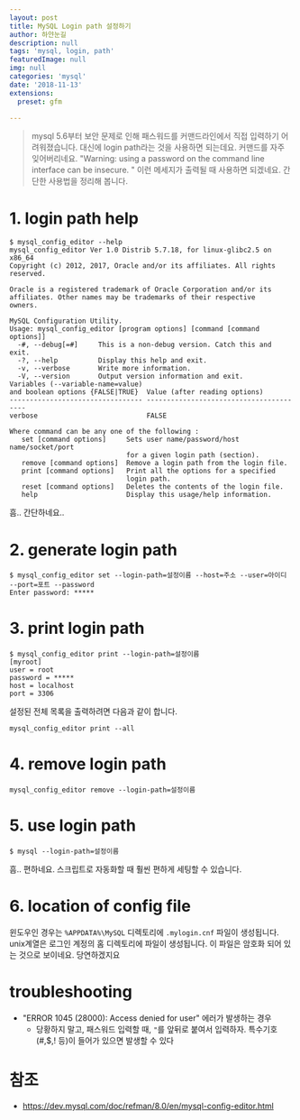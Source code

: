 ```yaml
---
layout: post
title: MySQL Login path 설정하기
author: 하얀눈길
description: null
tags: 'mysql, login, path'
featuredImage: null
img: null
categories: 'mysql'
date: '2018-11-13'
extensions:
  preset: gfm

---
```



> mysql 5.6부터 보안 문제로 인해 패스워드를 커맨드라인에서 직접 입력하기 어려워졌습니다.
> 대신에 login path라는 것을 사용하면 되는데요. 커맨드를 자주 잊어버리네요. 
> "Warning: using a password on the command line interface can be insecure. " 이런 메세지가 출력될 때 사용하면 되겠네요.
> 간단한 사용법을 정리해 봅니다.


# 1. login path help

    $ mysql_config_editor --help
    mysql_config_editor Ver 1.0 Distrib 5.7.18, for linux-glibc2.5 on x86_64
    Copyright (c) 2012, 2017, Oracle and/or its affiliates. All rights reserved.
    
    Oracle is a registered trademark of Oracle Corporation and/or its
    affiliates. Other names may be trademarks of their respective
    owners.
    
    MySQL Configuration Utility.
    Usage: mysql_config_editor [program options] [command [command options]]
      -#, --debug[=#]     This is a non-debug version. Catch this and exit.
      -?, --help          Display this help and exit.
      -v, --verbose       Write more information.
      -V, --version       Output version information and exit.
    Variables (--variable-name=value)
    and boolean options {FALSE|TRUE}  Value (after reading options)
    --------------------------------- ----------------------------------------
    verbose                           FALSE
    
    Where command can be any one of the following :
       set [command options]     Sets user name/password/host name/socket/port
                                 for a given login path (section).
       remove [command options]  Remove a login path from the login file.
       print [command options]   Print all the options for a specified
                                 login path.
       reset [command options]   Deletes the contents of the login file.
       help                      Display this usage/help information.


흠.. 간단하네요..


# 2. generate login path 


    $ mysql_config_editor set --login-path=설정이름 --host=주소 --user=아이디 --port=포트 --password
    Enter password: *****
     
  
    
# 3. print login path

    $ mysql_config_editor print --login-path=설정이름
    [myroot]
    user = root
    password = *****
    host = localhost
    port = 3306

  설정된 전체 목록을 출력하려면 다음과 같이 합니다.

    mysql_config_editor print --all



# 4. remove login path

    mysql_config_editor remove --login-path=설정이름


# 5. use login path

    $ mysql --login-path=설정이름

흠.. 편하네요. 스크립트로 자동화할 때 훨씬 편하게 세팅할 수 있습니다.

# 6. location of config file
윈도우인 경우는 `%APPDATA%\MySQL` 디렉토리에 `.mylogin.cnf` 파일이 생성됩니다. unix계열은 로그인 계정의 홈 디렉토리에  파일이 생성됩니다. 
이 파일은 암호화 되어 있는 것으로 보이네요. 당연하겠지요
 
 # troubleshooting 
*  "ERROR 1045 (28000): Access denied for user" 에러가 발생하는 경우
	* 당황하지 말고, 패스워드 입력할 때, `"`를 앞뒤로 붙여서 입력하자. 특수기호(#,$,! 등)이 들어가 있으면 발생할 수 있다

# 참조

 - https://dev.mysql.com/doc/refman/8.0/en/mysql-config-editor.html


